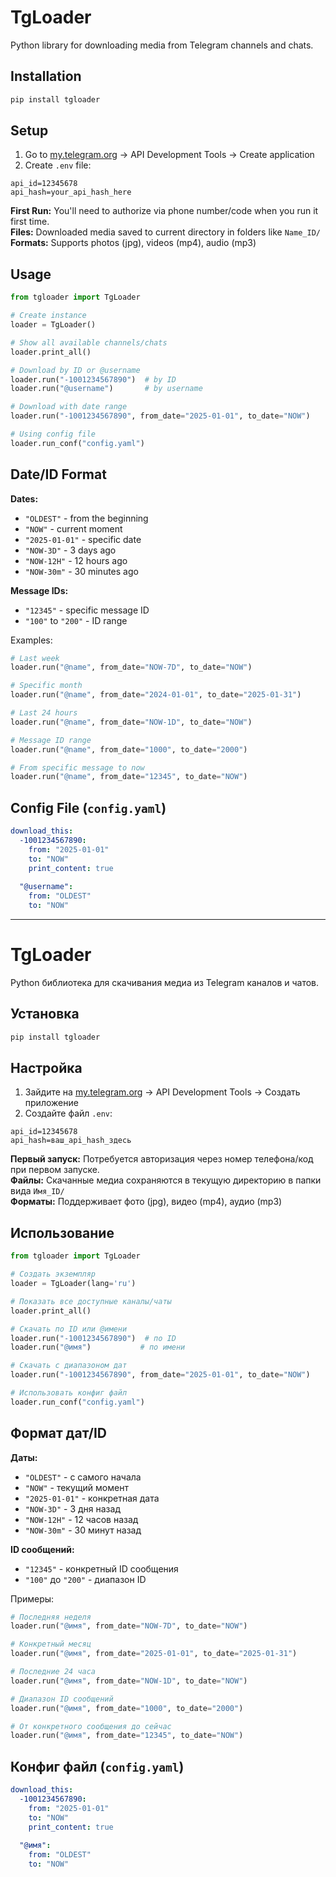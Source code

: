 # TgLoader

Python library for downloading media from Telegram channels and chats.

## Installation

```bash
pip install tgloader
```

## Setup

1. Go to [my.telegram.org](https://my.telegram.org) → API Development Tools → Create application
2. Create `.env` file:

```env
api_id=12345678
api_hash=your_api_hash_here
```

**First Run:** You'll need to authorize via phone number/code when you run it first time.  
**Files:** Downloaded media saved to current directory in folders like `Name_ID/`  
**Formats:** Supports photos (jpg), videos (mp4), audio (mp3)

## Usage

```python
from tgloader import TgLoader

# Create instance
loader = TgLoader()

# Show all available channels/chats
loader.print_all()

# Download by ID or @username
loader.run("-1001234567890")  # by ID
loader.run("@username")       # by username

# Download with date range
loader.run("-1001234567890", from_date="2025-01-01", to_date="NOW")

# Using config file
loader.run_conf("config.yaml")
```

## Date/ID Format

**Dates:**
- `"OLDEST"` - from the beginning
- `"NOW"` - current moment  
- `"2025-01-01"` - specific date
- `"NOW-3D"` - 3 days ago
- `"NOW-12H"` - 12 hours ago
- `"NOW-30m"` - 30 minutes ago

**Message IDs:**
- `"12345"` - specific message ID
- `"100"` to `"200"` - ID range

Examples:
```python
# Last week
loader.run("@name", from_date="NOW-7D", to_date="NOW")

# Specific month
loader.run("@name", from_date="2024-01-01", to_date="2025-01-31")

# Last 24 hours
loader.run("@name", from_date="NOW-1D", to_date="NOW")

# Message ID range
loader.run("@name", from_date="1000", to_date="2000")

# From specific message to now
loader.run("@name", from_date="12345", to_date="NOW")
```

## Config File (`config.yaml`)

```yaml
download_this:
  -1001234567890:
    from: "2025-01-01"
    to: "NOW"
    print_content: true
  
  "@username":
    from: "OLDEST"
    to: "NOW"
```

---

# TgLoader

Python библиотека для скачивания медиа из Telegram каналов и чатов.

## Установка

```bash
pip install tgloader
```

## Настройка

1. Зайдите на [my.telegram.org](https://my.telegram.org) → API Development Tools → Создать приложение
2. Создайте файл `.env`:

```env
api_id=12345678
api_hash=ваш_api_hash_здесь
```

**Первый запуск:** Потребуется авторизация через номер телефона/код при первом запуске.  
**Файлы:** Скачанные медиа сохраняются в текущую директорию в папки вида `Имя_ID/`  
**Форматы:** Поддерживает фото (jpg), видео (mp4), аудио (mp3)

## Использование

```python
from tgloader import TgLoader

# Создать экземпляр
loader = TgLoader(lang='ru')

# Показать все доступные каналы/чаты
loader.print_all()

# Скачать по ID или @имени
loader.run("-1001234567890")  # по ID
loader.run("@имя")           # по имени

# Скачать с диапазоном дат
loader.run("-1001234567890", from_date="2025-01-01", to_date="NOW")

# Использовать конфиг файл
loader.run_conf("config.yaml")
```

## Формат дат/ID

**Даты:**
- `"OLDEST"` - с самого начала
- `"NOW"` - текущий момент
- `"2025-01-01"` - конкретная дата
- `"NOW-3D"` - 3 дня назад
- `"NOW-12H"` - 12 часов назад
- `"NOW-30m"` - 30 минут назад

**ID сообщений:**
- `"12345"` - конкретный ID сообщения
- `"100"` до `"200"` - диапазон ID

Примеры:
```python
# Последняя неделя
loader.run("@имя", from_date="NOW-7D", to_date="NOW")

# Конкретный месяц
loader.run("@имя", from_date="2025-01-01", to_date="2025-01-31")

# Последние 24 часа
loader.run("@имя", from_date="NOW-1D", to_date="NOW")

# Диапазон ID сообщений
loader.run("@имя", from_date="1000", to_date="2000")

# От конкретного сообщения до сейчас
loader.run("@имя", from_date="12345", to_date="NOW")
```

## Конфиг файл (`config.yaml`)

```yaml
download_this:
  -1001234567890:
    from: "2025-01-01"
    to: "NOW"
    print_content: true
  
  "@имя":
    from: "OLDEST"
    to: "NOW"
``` 
